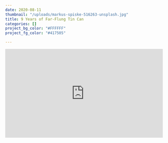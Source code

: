 ```yaml
---
date: 2020-08-11
thumbnail: "/uploads/markus-spiske-516263-unsplash.jpg"
title: 9 Years of Far-Flung Tin Can
categories: []
project_bg_color: "#FFFFFF"
project_fg_color: "#417505"

---
```

<div style="position: relative; padding-bottom: 56.25%; height: 0;" class="videoWrapper"> <iframe style="position: absolute; top: 0; left: 0; width: 100%; height: 100%;" src="https://www.youtube.com/embed/-Sw9pJRKyDU" frameborder="0" allow="accelerometer; autoplay; encrypted-media; gyroscope; picture-in-picture" allowfullscreen></iframe> </div>